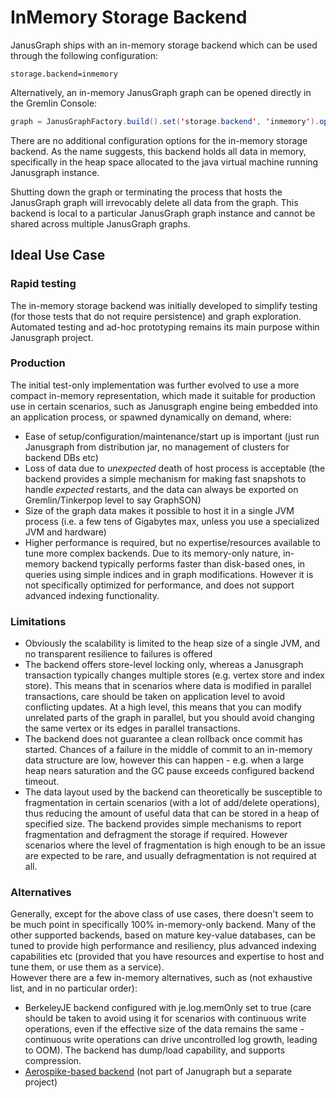 # InMemory Storage Backend

JanusGraph ships with an in-memory storage backend which can be used
through the following configuration:

```properties
storage.backend=inmemory
```

Alternatively, an in-memory JanusGraph graph can be opened directly in
the Gremlin Console:

```java
graph = JanusGraphFactory.build().set('storage.backend', 'inmemory').open()
```

There are no additional configuration options for the in-memory storage
backend. As the name suggests, this backend holds all data in memory, specifically
 in the heap space allocated to the java virtual machine running Janusgraph instance.

Shutting down the graph or terminating the process that hosts the
JanusGraph graph will irrevocably delete all data from the graph. This
backend is local to a particular JanusGraph graph instance and cannot be
shared across multiple JanusGraph graphs.

## Ideal Use Case
### Rapid testing

The in-memory storage backend was initially developed to simplify
testing (for those tests that do not require persistence) and graph
exploration. Automated testing and ad-hoc prototyping remains its main purpose within Janusgraph project.

### Production

The initial test-only implementation was further evolved to use a more compact
 in-memory representation, which made it suitable for production use in certain scenarios, such as 
 Janusgraph engine being embedded into an application process, or spawned dynamically on demand, where:

- Ease of setup/configuration/maintenance/start up is important (just run Janusgraph from distribution jar, 
no management of clusters for backend DBs etc)  
- Loss of data due to _unexpected_ death of host process is acceptable (the backend provides a 
simple mechanism for making fast snapshots to handle _expected_ restarts, and the data can always 
be exported on Gremlin/Tinkerpop level to say GraphSON)  
- Size of the graph data makes it possible to host it in a single JVM process (i.e. a few tens of Gigabytes max, 
unless you use a specialized JVM and hardware)  
- Higher performance is required, but no expertise/resources available to tune more complex backends. 
Due to its memory-only nature, in-memory backend typically performs faster than disk-based ones, 
in queries using simple indices and in graph modifications. However it is not specifically optimized for performance, 
and does not support advanced indexing functionality. 

### Limitations

- Obviously the scalability is limited to the heap size of a single JVM, 
and no transparent resilience to failures is offered  
- The backend offers store-level locking only, whereas a Janusgraph transaction typically changes multiple stores 
(e.g. vertex store and index store). This means that in scenarios where data is modified in parallel transactions, 
care should be taken on application level to avoid conflicting updates. At a high level, this means that you can 
modify unrelated parts of the graph in parallel, but you should avoid changing the same vertex or 
its edges in parallel transactions.  
- The backend does not guarantee a clean rollback once commit has started. Chances of a failure in the middle of commit 
to an in-memory data structure are low, however this can happen - e.g. when a large heap nears saturation and the 
GC pause exceeds configured backend timeout.  
- The data layout used by the backend can theoretically be susceptible to fragmentation in certain scenarios
 (with a lot of add/delete operations), thus reducing the amount of useful data that can be stored in a heap
  of specified size. The backend provides simple mechanisms to report fragmentation and defragment the storage if required.
  However scenarios where the level of fragmentation is high enough to be an issue are expected to be rare,
   and usually defragmentation is not required at all.

### Alternatives

Generally, except for the above class of use cases, there doesn't seem to be much point in specifically 100% in-memory-only backend.
Many of the other supported backends, based on mature key-value databases, 
can be tuned to provide high performance and resiliency, plus advanced indexing capabilities etc 
(provided that you have resources and expertise to host and tune them, or use them as a service).  
However there are a few in-memory alternatives, such as (not exhaustive list, and in no particular order):

- BerkeleyJE backend configured with je.log.memOnly set to true 
(care should be taken to avoid using it for scenarios with continuous write operations, even if the effective size of 
the data remains the same - continuous write operations can drive uncontrolled log growth, leading to OOM). 
The backend has dump/load capability, and supports compression.  
- [Aerospike-based backend](https://github.com/Playtika/aerospike-janusgraph-storage-backend) (not part of Janugraph but a separate project)  
 